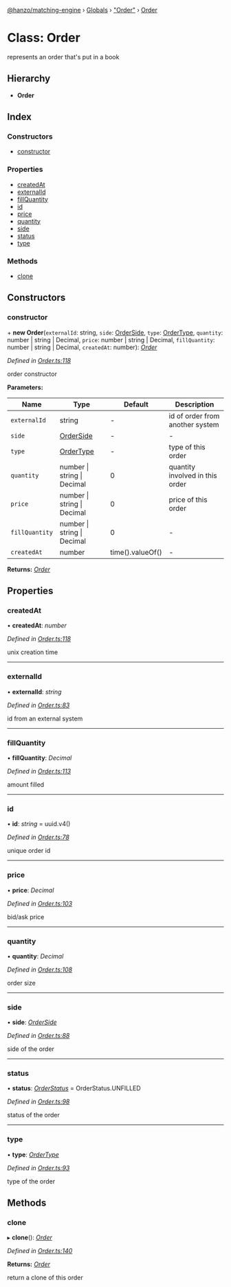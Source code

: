 [@hanzo/matching-engine](../README.md) › [Globals](../globals.md) › ["Order"](../modules/_order_.md) › [Order](_order_.order.md)

# Class: Order

represents an order that's put in a book

## Hierarchy

* **Order**

## Index

### Constructors

* [constructor](_order_.order.md#constructor)

### Properties

* [createdAt](_order_.order.md#createdat)
* [externalId](_order_.order.md#externalid)
* [fillQuantity](_order_.order.md#fillquantity)
* [id](_order_.order.md#id)
* [price](_order_.order.md#price)
* [quantity](_order_.order.md#quantity)
* [side](_order_.order.md#side)
* [status](_order_.order.md#status)
* [type](_order_.order.md#type)

### Methods

* [clone](_order_.order.md#clone)

## Constructors

###  constructor

\+ **new Order**(`externalId`: string, `side`: [OrderSide](../enums/_order_.orderside.md), `type`: [OrderType](../enums/_order_.ordertype.md), `quantity`: number | string | Decimal, `price`: number | string | Decimal, `fillQuantity`: number | string | Decimal, `createdAt`: number): *[Order](_order_.order.md)*

*Defined in [Order.ts:118](https://github.com/hanzoai/matching-engine/blob/1c5df06/src/Order.ts#L118)*

order constructor

**Parameters:**

Name | Type | Default | Description |
------ | ------ | ------ | ------ |
`externalId` | string | - | id of order from another system |
`side` | [OrderSide](../enums/_order_.orderside.md) | - | - |
`type` | [OrderType](../enums/_order_.ordertype.md) | - | type of this order |
`quantity` | number &#124; string &#124; Decimal | 0 | quantity involved in this order  |
`price` | number &#124; string &#124; Decimal | 0 | price of this order |
`fillQuantity` | number &#124; string &#124; Decimal | 0 | - |
`createdAt` | number |  time().valueOf() | - |

**Returns:** *[Order](_order_.order.md)*

## Properties

###  createdAt

• **createdAt**: *number*

*Defined in [Order.ts:118](https://github.com/hanzoai/matching-engine/blob/1c5df06/src/Order.ts#L118)*

unix creation time

___

###  externalId

• **externalId**: *string*

*Defined in [Order.ts:83](https://github.com/hanzoai/matching-engine/blob/1c5df06/src/Order.ts#L83)*

id from an external system

___

###  fillQuantity

• **fillQuantity**: *Decimal*

*Defined in [Order.ts:113](https://github.com/hanzoai/matching-engine/blob/1c5df06/src/Order.ts#L113)*

amount filled

___

###  id

• **id**: *string* =  uuid.v4()

*Defined in [Order.ts:78](https://github.com/hanzoai/matching-engine/blob/1c5df06/src/Order.ts#L78)*

unique order id

___

###  price

• **price**: *Decimal*

*Defined in [Order.ts:103](https://github.com/hanzoai/matching-engine/blob/1c5df06/src/Order.ts#L103)*

bid/ask price

___

###  quantity

• **quantity**: *Decimal*

*Defined in [Order.ts:108](https://github.com/hanzoai/matching-engine/blob/1c5df06/src/Order.ts#L108)*

order size

___

###  side

• **side**: *[OrderSide](../enums/_order_.orderside.md)*

*Defined in [Order.ts:88](https://github.com/hanzoai/matching-engine/blob/1c5df06/src/Order.ts#L88)*

side of the order

___

###  status

• **status**: *[OrderStatus](../enums/_order_.orderstatus.md)* =  OrderStatus.UNFILLED

*Defined in [Order.ts:98](https://github.com/hanzoai/matching-engine/blob/1c5df06/src/Order.ts#L98)*

status of the order

___

###  type

• **type**: *[OrderType](../enums/_order_.ordertype.md)*

*Defined in [Order.ts:93](https://github.com/hanzoai/matching-engine/blob/1c5df06/src/Order.ts#L93)*

type of the order

## Methods

###  clone

▸ **clone**(): *[Order](_order_.order.md)*

*Defined in [Order.ts:140](https://github.com/hanzoai/matching-engine/blob/1c5df06/src/Order.ts#L140)*

**Returns:** *[Order](_order_.order.md)*

return a clone of this order
